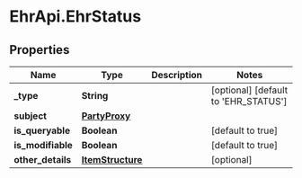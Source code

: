 # EhrApi.EhrStatus

## Properties

Name | Type | Description | Notes
------------ | ------------- | ------------- | -------------
**_type** | **String** |  | [optional] [default to &#39;EHR_STATUS&#39;]
**subject** | [**PartyProxy**](PartyProxy.md) |  | 
**is_queryable** | **Boolean** |  | [default to true]
**is_modifiable** | **Boolean** |  | [default to true]
**other_details** | [**ItemStructure**](ItemStructure.md) |  | [optional] 


